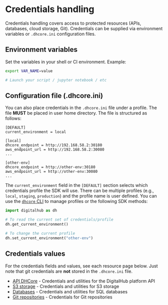 # Credentials handling

Credentials handling covers access to protected resources (APIs, databases, cloud storage, Git).
Credentials can be supplied via environment variables or `.dhcore.ini` configuration files.

## Environment variables

Set the variables in your shell or CI environment. Example:

```bash
export VAR_NAME=value

# Launch your script / jupyter notebook / etc
```

## Configuration file (.dhcore.ini)

You can also place credentials in the `.dhcore.ini` file under a profile. The file **MUST** be placed in user home directory. The file is structured as follows:

```text
[DEFAULT]
current_environment = local

[local]
dhcore_endpoint = http://192.168.58.2:30180
aws_endpoint_url = http://192.168.58.2:30080
...

[other-env]
dhcore_endpoint = http://other-env:30180
aws_endpoint_url = http://other-env:30080
...
```

The `current_environment` field in the `[DEFAULT]` section selects which credentials profile the SDK will use. There can be multiple profiles (e.g., `local`, `staging`, `production`) and the profile name is user defined. You can use the [`dhcore` CLI](https://scc-digitalhub.github.io/docs/cli/commands/) to manage profiles or the following SDK methods:

```python
import digitalhub as dh

# To read the current set of credentials/profile
dh.get_current_environment()

# To change the current profile
dh.set_current_environment("other-env")
```

## Credentials values

For the credentials fields and values, see each resource page below. Just note that git credentials are **not** stored in the `.dhcore.ini` file.

- [API DHCore](./dhcore.md) - Credentials and utilities for the DigitalHub platform API
- [S3 storage](./s3.md) - Credentials and utilities for S3 storage
- [Databases](./sql.md) - Credentials and utilities for SQL databases
- [Git repositories](./git.md) - Credentials for Git repositories
